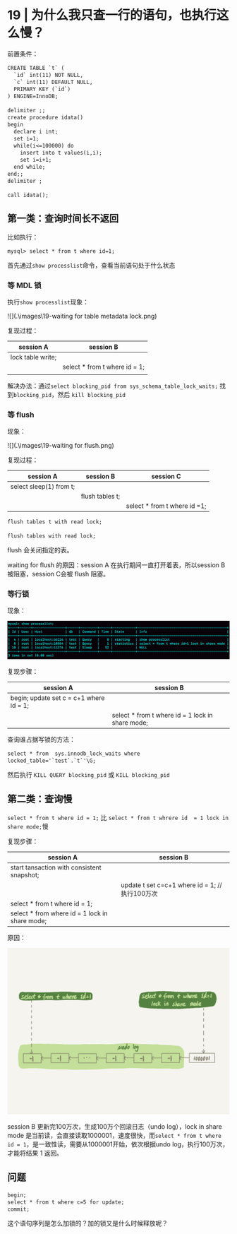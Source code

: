 # 19 | 为什么我只查一行的语句，也执行这么慢？

前置条件：

```mysql
CREATE TABLE `t` (
  `id` int(11) NOT NULL,
  `c` int(11) DEFAULT NULL,
  PRIMARY KEY (`id`)
) ENGINE=InnoDB;

delimiter ;;
create procedure idata()
begin
  declare i int;
  set i=1;
  while(i<=100000) do
    insert into t values(i,i);
    set i=i+1;
  end while;
end;;
delimiter ;

call idata();
```



## 第一类：查询时间长不返回

比如执行：

```mysql
mysql> select * from t where id=1;
```

首先通过`show processlist`命令，查看当前语句处于什么状态

### 等 MDL 锁 

执行`show processlist`现象：

![](.\images\19-waiting for table metadata lock.png)

复现过程：

| session A         | session B                     |
| ----------------- | ----------------------------- |
| lock table write; |                               |
|                   | select * from t where id = 1; |
|                   |                               |

解决办法：通过`select blocking_pid from sys_schema_table_lock_waits;` 找到`blocking_pid`，然后 `kill blocking_pid`

### 等 flush

现象：

![](.\images\19-waiting for flush.png)

复现过程：

| session A               | session B       | session C                    |
| ----------------------- | --------------- | ---------------------------- |
| select sleep(1) from t; |                 |                              |
|                         | flush tables t; |                              |
|                         |                 | select * from t where id =1; |

```mysql
flush tables t with read lock;

flush tables with read lock;
```

flush 会关闭指定的表。

waiting for flush 的原因：session A 在执行期间一直打开着表，所以session B 被阻塞，session C会被 flush 阻塞。

### 等行锁

现象：

![](.\images\19-等行锁.png)

复现步骤：

| session A                                 | session B                                         |
| ----------------------------------------- | ------------------------------------------------- |
| begin;   update set c = c+1 where id = 1; |                                                   |
|                                           | select * from t where id = 1 lock in  share mode; |

查询谁占据写锁的方法：

```mysql
select * from  sys.innodb_lock_waits where locked_table='`test`.`t`'\G;
```

然后执行 `KILL QUERY blocking_pid` 或 `KILL blocking_pid`

## 第二类：查询慢

`select * from t where id = 1;` 比 `select * from t whrere id  = 1 lock in share mode;`慢

复现步骤：

| session A                                      | session B                                       |
| ---------------------------------------------- | ----------------------------------------------- |
| start tansaction with consistent snapshot;     |                                                 |
|                                                | update t set c=c+1 where id = 1; // 执行100万次 |
| select * from t where id = 1;                  |                                                 |
| select * from where id = 1 lock in share mode; |                                                 |

原因：

![](.\images\19-查询慢.png)

session B 更新完100万次，生成100万个回滚日志（undo log），lock in share mode 是当前读，会直接读取1000001，速度很快，而`select * from t where id = 1`，是一致性读，需要从1000001开始，依次根据undo log，执行100万次，才能将结果 1 返回。

## 问题

```
begin;
select * from t where c=5 for update;
commit;
```

这个语句序列是怎么加锁的？加的锁又是什么时候释放呢？

